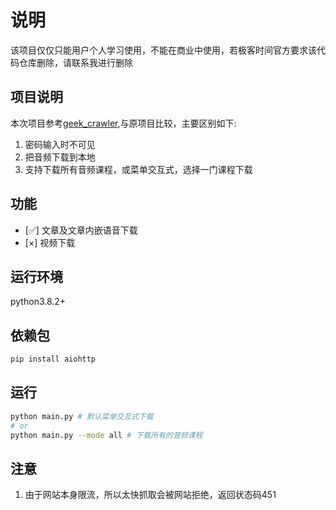 # 说明

该项目仅仅只能用户个人学习使用，不能在商业中使用，若极客时间官方要求该代码仓库删除，请联系我进行删除

## 项目说明

本次项目参考[geek_crawler](https://github.com/etheriousnatsu/geek_crawler),与原项目比较，主要区别如下:

1. 密码输入时不可见
2. 把音频下载到本地
3. 支持下载所有音频课程，或菜单交互式，选择一门课程下载

## 功能

- [✅] 文章及文章内嵌语音下载
- [×] 视频下载

## 运行环境

python3.8.2+

## 依赖包

```bash
pip install aiohttp
```

## 运行

```bash
python main.py # 默认菜单交互式下载
# or
python main.py --mode all # 下载所有的音频课程
```

## 注意

1. 由于网站本身限流，所以太快抓取会被网站拒绝，返回状态码451
